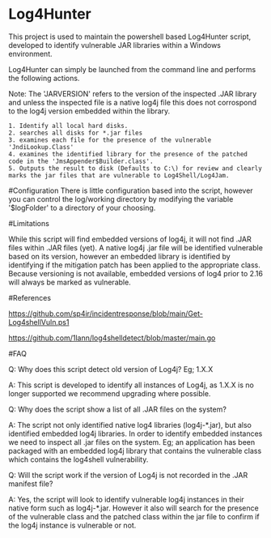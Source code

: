 # Log4Hunter
This project is used to maintain the powershell based Log4Hunter script, developed to identify vulnerable JAR libraries within a Windows environment.

Log4Hunter can simply be launched from the command line and performs the following actions.

Note: The 'JARVERSION' refers to the version of the inspected .JAR library and unless the inspected file is a native log4j file this does not corrospond to the log4j version embedded within the library.


  
    1. Identify all local hard disks.
    2. searches all disks for *.jar files 
    3. examines each file for the presence of the vulnerable 'JndiLookup.Class'
    4. examines the identified library for the presence of the patched code in the 'JmsAppender$Builder.class'.
    5. Outputs the result to disk (Defaults to C:\) for review and clearly marks the jar files that are vulnerable to Log4Shell/Log4Jam.
    
#Configuration
There is little configuration based into the  script, however you can control the log/working directory by modifying the variable '$logFolder' to a directory of your choosing. 
   
#Limitations

While this script will find embedded versions of log4j, it will not find .JAR files within .JAR files (yet).
A native log4j .jar file will be identified vulnerable based on its version, however an embedded library is identified by identifying if the mitigation patch has been applied to the appropriate class. Because versioning is not available, embedded versions of log4 prior to 2.16 will always be marked as vulnerable.


#References

https://github.com/sp4ir/incidentresponse/blob/main/Get-Log4shellVuln.ps1

https://github.com/1lann/log4shelldetect/blob/master/main.go

#FAQ

Q: Why does this script detect old version of Log4j? Eg; 1.X.X

A: This script is developed to identify all instances of Log4j, as 1.X.X is no longer supported we recommend upgrading where possible.

Q: Why does the script show a list of all .JAR files on the system?

A: The script not only identified native log4 libraries (log4j-*.jar), but also identified embedded log4j libraries. In order to identify embedded instances we need to inspect all .jar files on the system. Eg; an application has been packaged with an embedded log4j library that contains the vulnerable class which contains the log4shell vulnerability. 

Q: Will the script work if the version of Log4j is not recorded in the .JAR manifest file?

A: Yes, the script will look to identify vulnerable log4j instances in their native form such as log4j-*.jar. However it also will search for the presence of the vulnerable class and the patched class within the jar file to confirm if the log4j instance is vulnerable or not.

